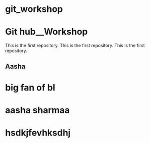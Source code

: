 # git_workshop
# Git hub__Workshop
This is the first repository.
This is the first repository.
This is the first repository.

## Aasha
# big fan of bl
# aasha sharmaa

# hsdkjfevhksdhj